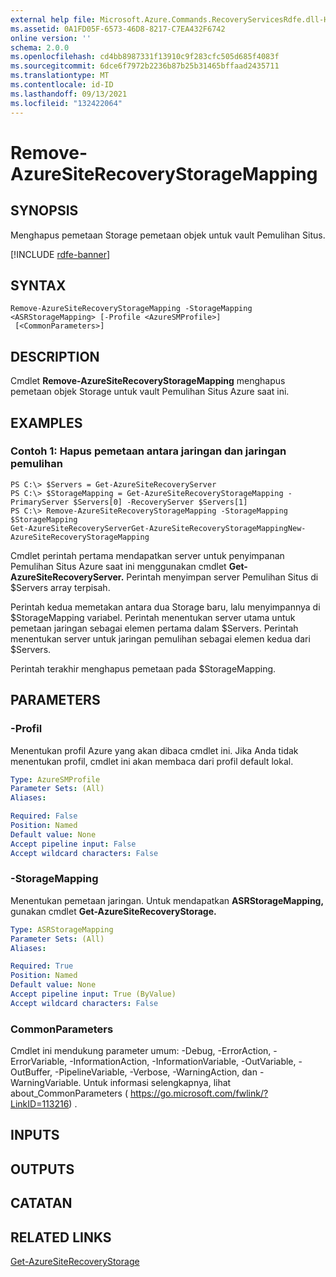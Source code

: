 ```yaml
---
external help file: Microsoft.Azure.Commands.RecoveryServicesRdfe.dll-Help.xml
ms.assetid: 0A1FD05F-6573-46D8-8217-C7EA432F6742
online version: ''
schema: 2.0.0
ms.openlocfilehash: cd4bb8987331f13910c9f283cfc505d685f4083f
ms.sourcegitcommit: 6dce6f7972b2236b87b25b31465bffaad2435711
ms.translationtype: MT
ms.contentlocale: id-ID
ms.lasthandoff: 09/13/2021
ms.locfileid: "132422064"
---
```

# Remove-AzureSiteRecoveryStorageMapping

## SYNOPSIS
Menghapus pemetaan Storage pemetaan objek untuk vault Pemulihan Situs.

[!INCLUDE [rdfe-banner](../../includes/rdfe-banner.md)]

## SYNTAX

```
Remove-AzureSiteRecoveryStorageMapping -StorageMapping <ASRStorageMapping> [-Profile <AzureSMProfile>]
 [<CommonParameters>]
```

## DESCRIPTION
Cmdlet **Remove-AzureSiteRecoveryStorageMapping** menghapus pemetaan objek Storage untuk vault Pemulihan Situs Azure saat ini.

## EXAMPLES

### Contoh 1: Hapus pemetaan antara jaringan dan jaringan pemulihan
```
PS C:\> $Servers = Get-AzureSiteRecoveryServer
PS C:\> $StorageMapping = Get-AzureSiteRecoveryStorageMapping -PrimaryServer $Servers[0] -RecoveryServer $Servers[1]
PS C:\> Remove-AzureSiteRecoveryStorageMapping -StorageMapping $StorageMapping
Get-AzureSiteRecoveryServerGet-AzureSiteRecoveryStorageMappingNew-AzureSiteRecoveryStorageMapping
```

Cmdlet perintah pertama mendapatkan server untuk penyimpanan Pemulihan Situs Azure saat ini menggunakan cmdlet **Get-AzureSiteRecoveryServer.**
Perintah menyimpan server Pemulihan Situs di $Servers array terpisah.

Perintah kedua memetakan antara dua Storage baru, lalu menyimpannya di $StorageMapping variabel.
Perintah menentukan server utama untuk pemetaan jaringan sebagai elemen pertama dalam $Servers.
Perintah menentukan server untuk jaringan pemulihan sebagai elemen kedua dari $Servers.

Perintah terakhir menghapus pemetaan pada $StorageMapping.

## PARAMETERS

### -Profil
Menentukan profil Azure yang akan dibaca cmdlet ini.
Jika Anda tidak menentukan profil, cmdlet ini akan membaca dari profil default lokal.

```yaml
Type: AzureSMProfile
Parameter Sets: (All)
Aliases: 

Required: False
Position: Named
Default value: None
Accept pipeline input: False
Accept wildcard characters: False
```

### -StorageMapping
Menentukan pemetaan jaringan.
Untuk mendapatkan **ASRStorageMapping,** gunakan cmdlet **Get-AzureSiteRecoveryStorage.**

```yaml
Type: ASRStorageMapping
Parameter Sets: (All)
Aliases: 

Required: True
Position: Named
Default value: None
Accept pipeline input: True (ByValue)
Accept wildcard characters: False
```

### CommonParameters
Cmdlet ini mendukung parameter umum: -Debug, -ErrorAction, -ErrorVariable, -InformationAction, -InformationVariable, -OutVariable, -OutBuffer, -PipelineVariable, -Verbose, -WarningAction, dan -WarningVariable. Untuk informasi selengkapnya, lihat about_CommonParameters ( https://go.microsoft.com/fwlink/?LinkID=113216) .

## INPUTS

## OUTPUTS

## CATATAN

## RELATED LINKS

[Get-AzureSiteRecoveryStorage](./Get-AzureSiteRecoveryStorage.md)


